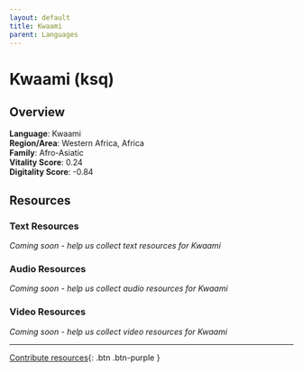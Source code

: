 ```yaml
---
layout: default
title: Kwaami
parent: Languages
---
```


# Kwaami (ksq)

## Overview

**Language**: Kwaami  
**Region/Area**: Western Africa, Africa  
**Family**: Afro-Asiatic  
**Vitality Score**: 0.24  
**Digitality Score**: -0.84  

## Resources

### Text Resources
*Coming soon - help us collect text resources for Kwaami*

### Audio Resources
*Coming soon - help us collect audio resources for Kwaami*

### Video Resources
*Coming soon - help us collect video resources for Kwaami*

---

[Contribute resources](https://fairtrain.github.io/){: .btn .btn-purple }
